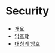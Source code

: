 Security
===

- [개요](introduction.md)
- [암호학](Cryptology.md)
- [대칭키 암호](#Symmetric-Cryptography.md)
